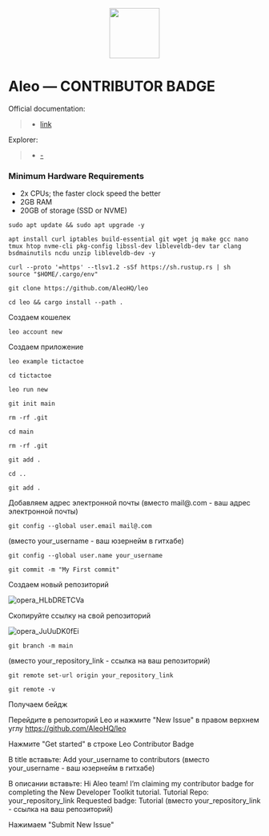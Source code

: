 <p align="center">
  <img height="100" height="auto" src="https://github.com/freshe4qa/aleo/assets/85982863/9226ab61-b792-44e8-8d6c-399600c3692d">
</p>

# Aleo — CONTRIBUTOR BADGE

Official documentation:
>- [link](https://developer.aleo.org/getting_started/)

Explorer:
>- [-](-)

### Minimum Hardware Requirements
 - 2x CPUs; the faster clock speed the better
 - 2GB RAM
 - 20GB of storage (SSD or NVME)

```
sudo apt update && sudo apt upgrade -y
```

```
apt install curl iptables build-essential git wget jq make gcc nano tmux htop nvme-cli pkg-config libssl-dev libleveldb-dev tar clang bsdmainutils ncdu unzip libleveldb-dev -y
```

```
curl --proto '=https' --tlsv1.2 -sSf https://sh.rustup.rs | sh
source "$HOME/.cargo/env"
```
```
git clone https://github.com/AleoHQ/leo
```
```
cd leo && cargo install --path .
```

Создаем кошелек

```
leo account new
```

Создаем приложение

```
leo example tictactoe
```

```
cd tictactoe
```

```
leo run new
```

```
git init main

rm -rf .git

cd main

rm -rf .git

git add .

cd ..

git add .
```

Добавляем адрес электронной почты
(вместо mail@.com - ваш адрес электронной почты)

```
git config --global user.email mail@.com
```

(вместо your_username - ваш юзернейм в гитхабе)

```
git config --global user.name your_username
```

```
git commit -m "My First commit"
```

Создаем новый репозиторий

![opera_HLbDRETCVa](https://github.com/freshe4qa/aleo/assets/85982863/b8cefae2-44b3-402b-b2ff-317694d4315c)

Скопируйте ссылку на свой репозиторий

![opera_JuUuDK0fEi](https://github.com/freshe4qa/aleo/assets/85982863/75122520-98b7-45b1-8740-b62874b3414e)

```
git branch -m main
```

(вместо your_repository_link - ссылка на ваш репозиторий)

```
git remote set-url origin your_repository_link
```

```
git remote -v
```

Получаем бейдж

Перейдите в репозиторий Leo и нажмите "New Issue" в правом верхнем углу https://github.com/AleoHQ/leo

Нажмите "Get started" в строке Leo Contributor Badge

В title вставьте: Add your_username to contributors (вместо your_username - ваш юзернейм в гитхабе)

В описании вставьте:
Hi Aleo team! I’m claiming my contributor badge for completing the New Developer Toolkit tutorial.
Tutorial Repo: your_repository_link
Requested badge: Tutorial
(вместо your_repository_link - ссылка на ваш репозиторий)

Нажимаем "Submit New Issue"

